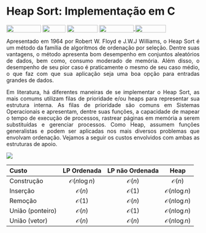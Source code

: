 # Heap Sort: Implementação em C

<div style="display: inline-block;">
<img align="center" height="20px" width="90px" src="https://img.shields.io/badge/Maintained%3F-yes-green.svg"/> 
<img align="center" height="20px" width="60px" src="https://img.shields.io/badge/C%2B%2B-00599C?style=for-the-badge&logo=c%2B%2B&logoColor=white"/> 
<img align="center" height="20px" width="80px" src="https://img.shields.io/badge/Made%20for-VSCode-1f425f.svg"/> 
<a href="https://github.com/mpiress/midpy/issues">
<img align="center" height="20px" width="90px" src="https://img.shields.io/badge/contributions-welcome-brightgreen.svg?style=flat"/>
<img align="center" height="20px" width="80px" src="https://badgen.net/badge/license/MIT/green"/>
</a> 
</div>

<p> </p>
<p> </p>

<p align="justify">
Apresentado em 1964 por Robert W. Floyd e J.W.J Williams, o Heap Sort é um método da família de algoritmos de ordenação por seleção. Dentre suas vantagens, o método apresenta bom desempenho em conjuntos aleatórios de dados, bem como, consumo moderado de memória. Além disso, o desempenho de seu pior caso é praticamente o mesmo de seu caso médio, o que faz com que sua aplicação seja uma boa opção para entradas grandes de dados.
</p>

<p align="justify">
Em literatura, há diferentes maneiras de se implementar o Heap Sort, as mais comums utilizam filas de prioridade e/ou heaps para representar sua estrutura interna. As filas de prioridade são comuns em Sistemas Operacionais e apresentam, dentre suas funções, a capacidade de mapear o tempo de execução de processos, rastrear páginas em memória a serem substituídas e gerenciar processos. Como Heap, assumem funções generalistas e podem ser aplicadas nos mais diversos problemas que envolvam ordenação. Vejamos a seguir os custos envolvidos com ambas as estruturas de apoio. 
</p>

<img src="https://render.githubusercontent.com/render/math?math=\mathcal{O}(n\log{}n)">

| Custo           |  LP Ordenada            | LP não Ordenada         | Heap                    |
|:----------------|:-----------------------:|:-----------------------:|:-----------------------:|
| Construção      | $\mathcal{O}(n\log{}n)$ | $\mathcal{O}(n)$        | $\mathcal{O}(n)$        |
| Inserção        | $\mathcal{O}(n)$        | $\mathcal{O}(1)$        | $\mathcal{O}(n\log{}n)$ |
| Remoção         | $\mathcal{O}(1)$        | $\mathcal{O}(n)$        | $\mathcal{O}(n\log{}n)$ | 
| União (ponteiro)| $\mathcal{O}(n)$        | $\mathcal{O}(1)$        | $\mathcal{O}(n\log{}n)$ |
| União (vetor)   | $\mathcal{O}(n)$        | $\mathcal{O}(n)$        | $\mathcal{O}(n\log{}n)$ |